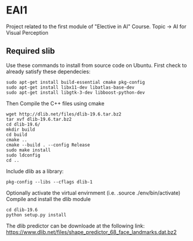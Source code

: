 # EAI1
Project related to the first module of "Elective in AI" Course. Topic -> AI for Visual Perception


## Required slib
Use these commands to install from source code on Ubuntu.
First check to already satisfy these dependecies:

    sudo apt-get install build-essential cmake pkg-config
    sudo apt-get install libx11-dev libatlas-base-dev
    sudo apt-get install libgtk-3-dev libboost-python-dev

Then Compile the C++ files using cmake

    wget http://dlib.net/files/dlib-19.6.tar.bz2
    tar xvf dlib-19.6.tar.bz2
    cd dlib-19.6/
    mkdir build
    cd build
    cmake ..
    cmake --build . --config Release
    sudo make install
    sudo ldconfig
    cd ..
Include dlib as a library:

    pkg-config --libs --cflags dlib-1

Optionally activate the virtual envirnment (i.e. .source ./env/bin/activate)
Compile and install the dlib module

    cd dlib-19.6
    python setup.py install

The dlib predictor can be downloade at the following link: https://www.dlib.net/files/shape_predictor_68_face_landmarks.dat.bz2



